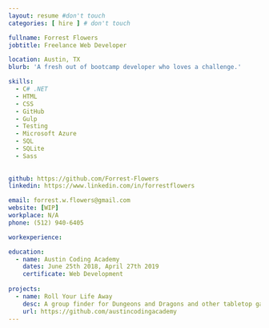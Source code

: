```yaml
---
layout: resume #don't touch
categories: [ hire ] # don't touch

fullname: Forrest Flowers
jobtitle: Freelance Web Developer

location: Austin, TX
blurb: 'A fresh out of bootcamp developer who loves a challenge.'

skills:
  - C# .NET
  - HTML
  - CSS
  - GitHub
  - Gulp
  - Testing
  - Microsoft Azure
  - SQL
  - SQLite
  - Sass
  
  
github: https://github.com/Forrest-Flowers
linkedin: https://www.linkedin.com/in/forrestflowers

email: forrest.w.flowers@gmail.com
website: [WIP]
workplace: N/A
phone: (512) 940-6405

workexperience:

education:
  - name: Austin Coding Academy
    dates: June 25th 2018, April 27th 2019
    certificate: Web Development
    
projects:
  - name: Roll Your Life Away
    desc: A group finder for Dungeons and Dragons and other tabletop games.
    url: https://github.com/austincodingacademy
---
```

